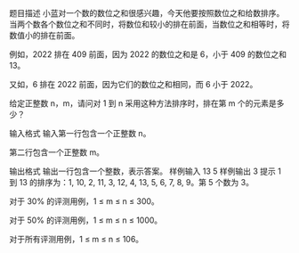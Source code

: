 题目描述
小蓝对一个数的数位之和很感兴趣，今天他要按照数位之和给数排序。当两个数各个数位之和不同时，将数位和较小的排在前面，当数位之和相等时，将数值小的排在前面。

例如，2022 排在 409 前面，因为 2022 的数位之和是 6，小于 409 的数位之和 13。

又如，6 排在 2022 前面，因为它们的数位之和相同，而 6 小于 2022。

给定正整数 n，m，请问对 1 到 n 采用这种方法排序时，排在第 m 个的元素是多少？ 

输入格式
输入第一行包含一个正整数 n。

第二行包含一个正整数 m。

输出格式
输出一行包含一个整数，表示答案。
样例输入
13
5
样例输出
3
提示
1 到 13 的排序为：1, 10, 2, 11, 3, 12, 4, 13, 5, 6, 7, 8, 9。第 5 个数为 3。

对于 30% 的评测用例，1 ≤ m ≤ n ≤ 300。

对于 50% 的评测用例，1 ≤ m ≤ n ≤ 1000。

对于所有评测用例，1 ≤ m ≤ n ≤ 106。 